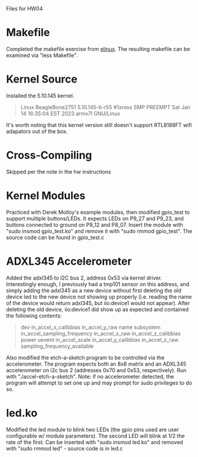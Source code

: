 Files for HW04

# Makefile
Completed the makefile exercise from [elinux](https://elinux.org/EBC_Exercise_15_make). The resulting makefile can be examined via "less Makefile".

# Kernel Source
Installed the 5.10.145 kernel.
>Linux BeagleBone2751 5.10.145-ti-r55 #1xross SMP PREEMPT Sat Jan 14 16:35:04 EST 2023 armv7l GNU/Linux

It's worth noting that this kernel version still doesn't support RTL8188FT wifi adapators out of the box.

# Cross-Compiling
Skipped per the note in the hw instructions

# Kernel Modules
Practiced with Derek Molloy's example modules, then modified gpio_test to support multiple buttons/LEDs. It expects LEDs on P9_27 and P9_23, and buttons connected to ground on P9_12 and P8_07. Insert the module with "sudo insmod gpio_test.ko" and remove it with "sudo rmmod gpio_test". The source code can be found in gpio_test.c

# ADXL345 Accelerometer
Added the adxl345 to I2C bus 2, address 0x53 via kernel driver. Interestingly enough, I previously had a tmp101 sensor on this address, and simply adding the adxl345 as a new device without first deleting the old device led to the new device not showing up properly (i.e. reading the name of the device would return adxl345, but iio:device1 would not appear). After deleting the old device, iio:device1 did show up as expected and contained the following contents:
>dev in_accel_x_calibbias in_accel_y_raw name subsystem in_accel_sampling_frequency in_accel_x_raw in_accel_z_calibbias power uevent in_accel_scale in_accel_y_calibbias in_accel_z_raw sampling_frequency_available

Also modified the etch-a-sketch program to be controlled via the accelerometer. The program expects both an 8x8 matrix and an ADXL345 accelerometer on i2c bus 2 (addresses 0x70 and 0x53, respectively). Run with "./accel-etch-a-sketch". Note: if no accelerometer detected, the program will attempt to set one up and may prompt for sudo privileges to do so.

# led.ko
Modified the led module to blink two LEDs (the gpio pins used are user configurable w/ module parameters). The second LED will blink at 1/2 the rate of the first. Can be inserted with "sudo insmod led.ko" and removed with "sudo rmmod led" - source code is in led.c